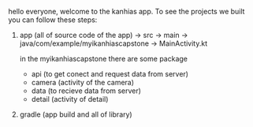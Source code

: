 hello everyone, welcome to the kanhias app. To see the projects we built you can follow these steps:

1. app (all of source code of the app)
    -> src -> main -> java/com/example/myikanhiascapstone -> MainActivity.kt
    
    in the myikanhiascapstone there are some package 
      - api (to get conect and request data from server)
      - camera (activity of the camera)
      - data (to recieve data from server)
      - detail (activity of detail)
3. gradle (app build and all of library)
